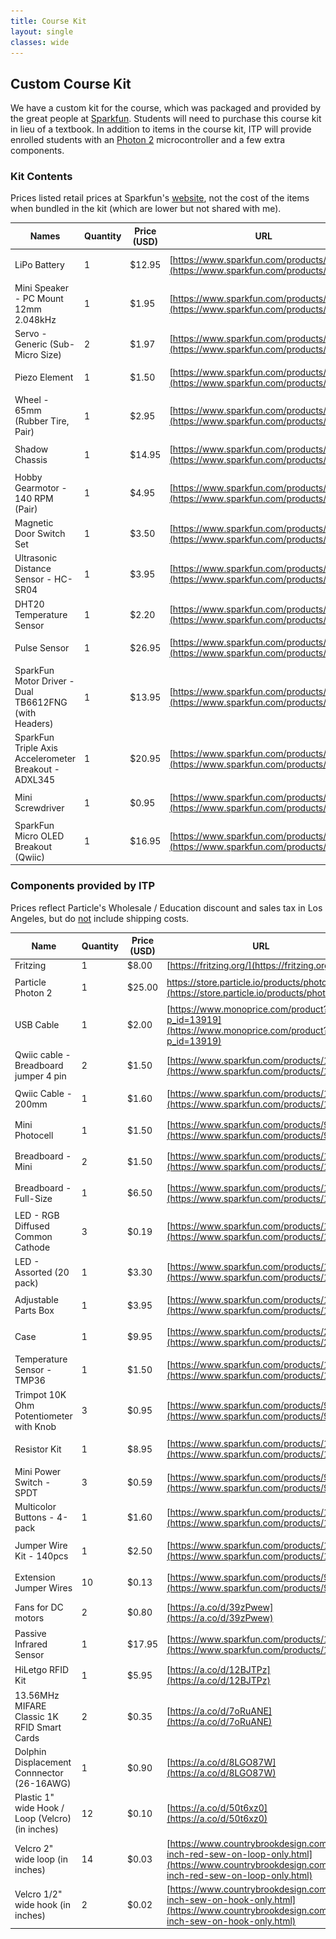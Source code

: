 ```yaml
---
title: Course Kit
layout: single
classes: wide
---
```


<!-- NB: When updating the part URLs from a spreadsheet, markdown won't interpret the URLs as links. To fix this, copy the table source code into a text editor and do regex find / replace.
source: (https:\/\/[a-zA-Z0-9.\/=_\-\?\&]*)
replace: [($1]\(($1)\)      -->



## Custom Course Kit

We have a custom kit for the course, which was packaged and provided by the great people at [Sparkfun](https://www.sparkfun.com/). Students will need to purchase this course kit in lieu of a textbook. In addition to items in the course kit, ITP will provide enrolled students with an [Photon 2](https://store.particle.io/products/photon-2) microcontroller and a few extra components.

### Kit Contents

Prices listed retail prices at Sparkfun's [website](https://www.sparkfun.com), not the cost of the items when bundled in the kit (which are lower but not shared with me).

| Names                                                                 | Quantity | Price (USD) | URL                                     | Image                             |
|----------|-------------|----------|-----------------------------------------|-----------------------------------------|
| LiPo Battery                                          | 1        | $12.95      | [https://www.sparkfun.com/products/18286](https://www.sparkfun.com/products/18286) | ![battery](kit.assets/battery.jpg) |
| Mini Speaker - PC Mount 12mm 2.048kHz                 | 1        | $1.95       | [https://www.sparkfun.com/products/7950](https://www.sparkfun.com/products/7950) | ![buzzer](kit.assets/buzzer.jpg) |
| Servo - Generic (Sub-Micro Size)                      | 2        | $1.97       | [https://www.sparkfun.com/products/9065](https://www.sparkfun.com/products/9065) | ![servo](kit.assets/servo.jpg) |
| Piezo Element                                         | 1        | $1.50       | [https://www.sparkfun.com/products/10293](https://www.sparkfun.com/products/10293) | ![piezo](kit.assets/piezo.png) |
| Wheel - 65mm (Rubber Tire, Pair)                      | 1        | $2.95       | [https://www.sparkfun.com/products/13259](https://www.sparkfun.com/products/13259) | ![wheel](kit.assets/wheel.jpg) |
| Shadow Chassis                                        | 1        | $14.95      | [https://www.sparkfun.com/products/14332](https://www.sparkfun.com/products/14332) | ![chassis](kit.assets/chassis.jpg) |
| Hobby Gearmotor - 140 RPM (Pair)                      | 1        | $4.95       | [https://www.sparkfun.com/products/13302](https://www.sparkfun.com/products/13302) | ![dc_motor](kit.assets/dc_motor.jpg) |
| Magnetic Door Switch Set                              | 1        | $3.50       | [https://www.sparkfun.com/products/13247](https://www.sparkfun.com/products/13247) | ![magnetic_switch](kit.assets/magnetic_switch.jpg) |
| Ultrasonic Distance Sensor - HC-SR04                  | 1        | $3.95       | [https://www.sparkfun.com/products/13959](https://www.sparkfun.com/products/13959) | ![ultrasonic](kit.assets/ultrasonic.jpg) |
| DHT20 Temperature Sensor                              | 1        | $2.20       | [https://www.sparkfun.com/products/18364](https://www.sparkfun.com/products/18364) | ![dht20](kit.assets/dht20.jpg) |
| Pulse Sensor                                          | 1        | $26.95     | [https://www.sparkfun.com/products/11574](https://www.sparkfun.com/products/11574) | ![pulse](kit.assets/pulse.jpg) |
| SparkFun Motor Driver - Dual TB6612FNG (with Headers) | 1        | $13.95  | [https://www.sparkfun.com/products/14450](https://www.sparkfun.com/products/14450) | ![motor_driver](kit.assets/motor_driver.jpg) |
| SparkFun Triple Axis Accelerometer Breakout - ADXL345 | 1        | $20.95   | [https://www.sparkfun.com/products/9836](https://www.sparkfun.com/products/9836) | ![accelerometer](kit.assets/accelerometer.jpg) |
| Mini Screwdriver                                      | 1        | $0.95       | [https://www.sparkfun.com/products/9146](https://www.sparkfun.com/products/9146) | ![screwdriver](kit.assets/screwdriver.jpg) |
| SparkFun Micro OLED Breakout (Qwiic)                  | 1        | $16.95      | [https://www.sparkfun.com/products/14532](https://www.sparkfun.com/products/14532) | ![oled](kit.assets/oled.jpg) |



### Components provided by ITP

Prices reflect Particle's Wholesale / Education discount and sales tax in Los Angeles, but do <u>not</u> include shipping costs.


| Name                                             | Quantity | Price (USD) | URL                                                          | Image                                                        |
| ------------------------------------------------ | -------- | ----------- | ------------------------------------------------------------ | ------------------------------------------------------------ |
| Fritzing                                         | 1        | $8.00       | [https://fritzing.org/](https://fritzing.org/)               |                                                              |
| Particle Photon 2                                | 1        | $25.00      | https://store.particle.io/products/photon-2](https://store.particle.io/products/photon-2) | ![photon 2](kit.assets/photon-2.jpg)                            |
| USB Cable                                        | 1        | $2.00       | [https://www.monoprice.com/product?p_id=13919](https://www.monoprice.com/product?p_id=13919) |                                                              |
| Qwiic cable - Breadboard jumper 4 pin            | 2        | $1.50       | [https://www.sparkfun.com/products/14425](https://www.sparkfun.com/products/14425) | ![qwiic_breadboard](kit.assets/qwiic_breadboard.jpg)         |
| Qwiic Cable - 200mm                              | 1        | $1.60       | [https://www.sparkfun.com/products/17258](https://www.sparkfun.com/products/17258) | ![qwiic_cable](kit.assets/qwiic_cable.jpg)                   |
| Mini Photocell                                   | 1        | $1.50       | [https://www.sparkfun.com/products/9088](https://www.sparkfun.com/products/9088) | ![photoresistor](kit.assets/photoresistor.jpg)               |
| Breadboard - Mini                                | 2        | $1.50       | [https://www.sparkfun.com/products/12002](https://www.sparkfun.com/products/12002) | ![breadboard_mini](kit.assets/breadboard_mini.jpg)           |
| Breadboard - Full-Size                           | 1        | $6.50       | [https://www.sparkfun.com/products/12615](https://www.sparkfun.com/products/12615) | ![breadboard_full](kit.assets/breadboard_full.jpg)           |
| LED - RGB Diffused Common Cathode                | 3        | $0.19       | [https://www.sparkfun.com/products/16911](https://www.sparkfun.com/products/16911) | ![rgb_led](kit.assets/rgb_led.jpg)                           |
| LED - Assorted (20 pack)                         | 1        | $3.30       | [https://www.sparkfun.com/products/12062](https://www.sparkfun.com/products/12062) | ![leds](kit.assets/leds.jpg)                                 |
| Adjustable Parts Box                             | 1        | $3.95       | [https://www.sparkfun.com/products/13867](https://www.sparkfun.com/products/13867) | ![box](kit.assets/box.jpg)                                   |
| Case                                             | 1        | $9.95       | [https://www.sparkfun.com/products/20695](https://www.sparkfun.com/products/20695) | ![case](kit.assets/case.jpg)                                 |
| Temperature Sensor - TMP36                       | 1        | $1.50       | [https://www.sparkfun.com/products/10988](https://www.sparkfun.com/products/10988) | ![tmp36](kit.assets/tmp36.jpg)                               |
| Trimpot 10K Ohm Potentiometer with Knob          | 3        | $0.95       | [https://www.sparkfun.com/products/9806](https://www.sparkfun.com/products/9806) | ![pot](kit.assets/pot.jpg)                                   |
| Resistor Kit                                     | 1        | $8.95       | [https://www.sparkfun.com/products/10969](https://www.sparkfun.com/products/10969) | ![resistors](kit.assets/resistors.jpg)                       |
| Mini Power Switch - SPDT                         | 3        | $0.59       | [https://www.sparkfun.com/products/9609](https://www.sparkfun.com/products/9609) | ![switch](kit.assets/switch.jpg)                             |
| Multicolor Buttons - 4-pack                      | 1        | $1.60       | [https://www.sparkfun.com/products/14460](https://www.sparkfun.com/products/14460) | ![buttons](kit.assets/buttons.jpg)                           |
| Jumper Wire Kit - 140pcs                         | 1        | $2.50       | [https://www.sparkfun.com/products/124](https://www.sparkfun.com/products/124) | ![jumper_wire_kit](kit.assets/jumper_wire_kit.jpg)           |
| Extension Jumper Wires                           | 10       | $0.13       | [https://www.sparkfun.com/products/9385](https://www.sparkfun.com/products/9385) | ![jumper_wire_extension](kit.assets/jumper_wire_extension.jpg) |
| Fans for DC motors                               | 2        | $0.80       | [https://a.co/d/39zPwew](https://a.co/d/39zPwew)             | ![fans](kit.assets/fans.jpg)                                 |
| Passive Infrared Sensor                          | 1        | $17.95      | [https://www.sparkfun.com/products/13968](https://www.sparkfun.com/products/13968) | ![pir](kit.assets/pir.jpg)                                   |
| HiLetgo RFID Kit                                 | 1        | $5.95       | [https://a.co/d/12BJTPz](https://a.co/d/12BJTPz)             | ![rfid](kit.assets/rfid.jpg)                                 |
| 13.56MHz MIFARE Classic 1K RFID Smart Cards      | 2        | $0.35       | [https://a.co/d/7oRuANE](https://a.co/d/7oRuANE)             | ![rfid_cards](kit.assets/rfid_cards.jpg)                     |
| Dolphin Displacement Connnector (26-16AWG)       | 1        | $0.90       | [https://a.co/d/8LGO87W](https://a.co/d/8LGO87W)             | ![dolphin](kit.assets/dolphin.jpg)                           |
| Plastic 1" wide Hook / Loop (Velcro) (in inches) | 12       | $0.10       | [https://a.co/d/50t6xz0](https://a.co/d/50t6xz0)             |                                                              |
| Velcro 2" wide loop (in inches)                  | 14       | $0.03       | [https://www.countrybrookdesign.com/2-inch-red-sew-on-loop-only.html](https://www.countrybrookdesign.com/2-inch-red-sew-on-loop-only.html) |                                                              |
| Velcro 1/2" wide hook (in inches)                | 2        | $0.02       | [https://www.countrybrookdesign.com/1-2-inch-sew-on-hook-only.html](https://www.countrybrookdesign.com/1-2-inch-sew-on-hook-only.html) |                                                              |